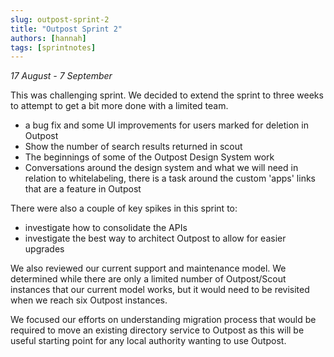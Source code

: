 ```yaml
---
slug: outpost-sprint-2
title: "Outpost Sprint 2"
authors: [hannah]
tags: [sprintnotes]
---
```


_17 August - 7 September_

This was challenging sprint. We decided to extend the sprint to three weeks to attempt to get a bit more done with a limited team.

- a bug fix and some UI improvements for users marked for deletion in Outpost
- Show the number of search results returned in scout
- The beginnings of some of the Outpost Design System work
- Conversations around the design system and what we will need in relation to whitelabeling, there is a task around the custom 'apps' links that are a feature in Outpost

There were also a couple of key spikes in this sprint to:

- investigate how to consolidate the APIs
- investigate the best way to architect Outpost to allow for easier upgrades

We also reviewed our current support and maintenance model. We determined while there are only a limited number of Outpost/Scout instances that our current model works, but it would need to be revisited when we reach six Outpost instances.

We focused our efforts on understanding migration process that would be required to move an existing directory service to Outpost as this will be useful starting point for any local authority wanting to use Outpost.
